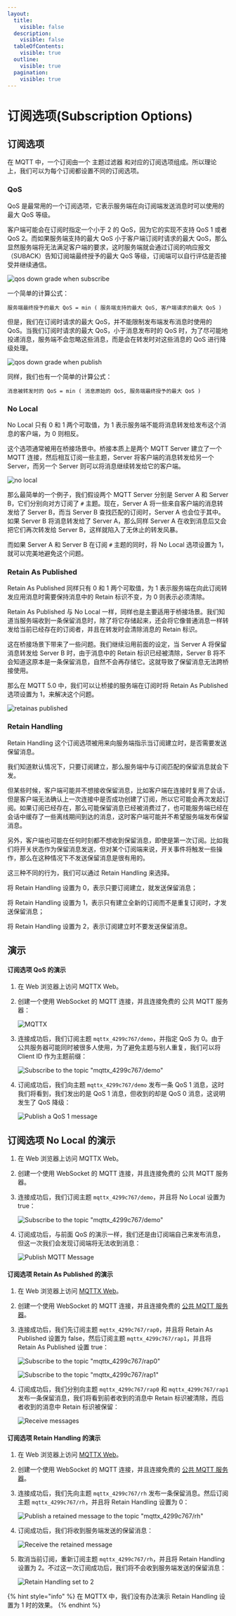 ```yaml
---
layout:
  title:
    visible: false
  description:
    visible: false
  tableOfContents:
    visible: true
  outline:
    visible: true
  pagination:
    visible: true
---
```


# 订阅选项(Subscription Options)

## 订阅选项 <a href="#ding-yue-xuan-xiang" id="ding-yue-xuan-xiang"></a>

在 MQTT 中，一个订阅由一个 主题过滤器 和对应的订阅选项组成。所以理论上，我们可以为每个订阅都设置不同的订阅选项。

### QoS <a href="#qos" id="qos"></a>

QoS 是最常用的一个订阅选项，它表示服务端在向订阅端发送消息时可以使用的最大 QoS 等级。

客户端可能会在订阅时指定一个小于 2 的 QoS，因为它的实现不支持 QoS 1 或者 QoS 2。而如果服务端支持的最大 QoS 小于客户端订阅时请求的最大 QoS，那么显然服务端将无法满足客户端的要求，这时服务端就会通过订阅的响应报文（SUBACK）告知订阅端最终授予的最大 QoS 等级，订阅端可以自行评估是否接受并继续通信。

![qos down grade when subscribe](https://assets.emqx.com/images/b1cc97bc6d3fd75d7a36d896dd96eeb4.png?imageMogr2/thumbnail/1520x)

一个简单的计算公式：

```
服务端最终授予的最大 QoS = min ( 服务端支持的最大 QoS, 客户端请求的最大 QoS )
```

但是，我们在订阅时请求的最大 QoS，并不能限制发布端发布消息时使用的 QoS。当我们订阅时请求的最大 QoS，小于消息发布时的 QoS 时，为了尽可能地投递消息，服务端不会忽略这些消息，而是会在转发时对这些消息的 QoS 进行降级处理。

![qos down grade when publish](https://assets.emqx.com/images/37dda6930ee7cabbf0867a59de3a415e.png?imageMogr2/thumbnail/1520x)

同样，我们也有一个简单的计算公式：

```
消息被转发时的 QoS = min ( 消息原始的 QoS, 服务端最终授予的最大 QoS )
```

### No Local <a href="#no-local" id="no-local"></a>

No Local 只有 0 和 1 两个可取值，为 1 表示服务端不能将消息转发给发布这个消息的客户端，为 0 则相反。

这个选项通常被用在桥接场景中。桥接本质上是两个 MQTT Server 建立了一个 MQTT 连接，然后相互订阅一些主题，Server 将客户端的消息转发给另一个 Server，而另一个 Server 则可以将消息继续转发给它的客户端。

![no local](https://assets.emqx.com/images/dbeae9e7cd1106d4bcf82bf56fb990e6.png?imageMogr2/thumbnail/1520x)

那么最简单的一个例子，我们假设两个 MQTT Server 分别是 Server A 和 Server B，它们分别向对方订阅了 `#` 主题。现在，Server A 将一些来自客户端的消息转发给了 Server B，而当 Server B 查找匹配的订阅时，Server A 也会位于其中。如果 Server B 将消息转发给了 Server A，那么同样 Server A 在收到消息后又会把它们再次转发给 Server B，这样就陷入了无休止的转发风暴。

而如果 Server A 和 Server B 在订阅 `#` 主题的同时，将 No Local 选项设置为 1，就可以完美地避免这个问题。

### Retain As Published <a href="#retain-as-published" id="retain-as-published"></a>

Retain As Published 同样只有 0 和 1 两个可取值，为 1 表示服务端在向此订阅转发应用消息时需要保持消息中的 Retain 标识不变，为 0 则表示必须清除。

Retain As Published 与 No Local 一样，同样也是主要适用于桥接场景。我们知道当服务端收到一条保留消息时，除了将它存储起来，还会将它像普通消息一样转发给当前已经存在的订阅者，并且在转发时会清除消息的 Retain 标识。

这在桥接场景下带来了一些问题。我们继续沿用前面的设定，当 Server A 将保留消息转发给 Server B 时，由于消息中的 Retain 标识已经被清除，Server B 将不会知道这原本是一条保留消息，自然不会再存储它。这就导致了保留消息无法跨桥接使用。

那么在 MQTT 5.0 中，我们可以让桥接的服务端在订阅时将 Retain As Published 选项设置为 1，来解决这个问题。

![retainas published](https://assets.emqx.com/images/57787f3d84987f4c7270e13a6a3e00af.png?imageMogr2/thumbnail/1520x)

### Retain Handling <a href="#retain-handling" id="retain-handling"></a>

Retain Handling 这个订阅选项被用来向服务端指示当订阅建立时，是否需要发送保留消息。

我们知道默认情况下，只要订阅建立，那么服务端中与订阅匹配的保留消息就会下发。

但某些时候，客户端可能并不想接收保留消息，比如客户端在连接时复用了会话，但是客户端无法确认上一次连接中是否成功创建了订阅，所以它可能会再次发起订阅。如果订阅已经存在，那么可能保留消息已经被消费过了，也可能服务端已经在会话中缓存了一些离线期间到达的消息，这时客户端可能并不希望服务端发布保留消息。

另外，客户端也可能在任何时刻都不想收到保留消息，即使是第一次订阅。比如我们将开关状态作为保留消息发送，但对某个订阅端来说，开关事件将触发一些操作，那么在这种情况下不发送保留消息是很有用的。

这三种不同的行为，我们可以通过 Retain Handling 来选择。

将 Retain Handling 设置为 0，表示只要订阅建立，就发送保留消息；

将 Retain Handling 设置为 1，表示只有建立全新的订阅而不是重复订阅时，才发送保留消息；

将 Retain Handling 设置为 2，表示订阅建立时不要发送保留消息。

## 演示 <a href="#yan-shi" id="yan-shi"></a>

#### 订阅选项 QoS 的演示 <a href="#ding-yue-xuan-xiang-qos-de-yan-shi" id="ding-yue-xuan-xiang-qos-de-yan-shi"></a>

1. 在 Web 浏览器上访问 MQTTX Web。
2.  创建一个使用 WebSocket 的 MQTT 连接，并且连接免费的 公共 MQTT 服务器：

    ![MQTTX](https://assets.emqx.com/images/1eff007c799cd5e9ed9d65c3a2b1d826.png?imageMogr2/thumbnail/1520x)
3.  连接成功后，我们订阅主题 `mqttx_4299c767/demo`，并指定 QoS 为 0。由于公共服务器可能同时被很多人使用，为了避免主题与别人重复，我们可以将 Client ID 作为主题前缀：

    ![Subscribe to the topic "mqttx\_4299c767/demo"](https://assets.emqx.com/images/7d6598089ff051feadae673734b5be68.png?imageMogr2/thumbnail/1520x)
4.  订阅成功后，我们向主题 `mqttx_4299c767/demo` 发布一条 QoS 1 消息，这时我们将看到，我们发出的是 QoS 1 消息，但收到的却是 QoS 0 消息，这说明发生了 QoS 降级：

    ![Publish a QoS 1 message](https://assets.emqx.com/images/4b1a7d69d8344ba6efc2c7fe22370b17.png?imageMogr2/thumbnail/1520x)

## 订阅选项 No Local 的演示 <a href="#ding-yue-xuan-xiang-nolocal-de-yan-shi" id="ding-yue-xuan-xiang-nolocal-de-yan-shi"></a>

1. 在 Web 浏览器上访问 MQTTX Web。
2. 创建一个使用 WebSocket 的 MQTT 连接，并且连接免费的 公共 MQTT 服务器。
3.  连接成功后，我们订阅主题 `mqttx_4299c767/demo`，并且将 No Local 设置为 true：

    ![Subscribe to the topic "mqttx\_4299c767/demo"](https://assets.emqx.com/images/9255fa97ed59e71be6b7fac0e7d2fed4.png?imageMogr2/thumbnail/1520x)
4.  订阅成功后，与前面 QoS 的演示一样，我们还是由订阅端自己来发布消息，但这一次我们会发现订阅端将无法收到消息：

    ![Publish MQTT Message](https://assets.emqx.com/images/933d4e0147c2b1720124d8d3e36c55a1.png?imageMogr2/thumbnail/1520x)

#### 订阅选项 Retain As Published 的演示 <a href="#ding-yue-xuan-xiang-retainaspublished-de-yan-shi" id="ding-yue-xuan-xiang-retainaspublished-de-yan-shi"></a>

1. 在 Web 浏览器上访问 [MQTTX Web](http://www.emqx.io/online-mqtt-client)。
2. 创建一个使用 WebSocket 的 MQTT 连接，并且连接免费的 [公共 MQTT 服务器](http://broker.emqx.io/)。
3.  连接成功后，我们先订阅主题 `mqttx_4299c767/rap0`，并且将 Retain As Published 设置为 false，然后订阅主题 `mqttx_4299c767/rap1`，并且将 Retain As Published 设置 true：

    ![Subscribe to the topic "mqttx\_4299c767/rap0"](https://assets.emqx.com/images/3d9cb0512df37e95a1be40ec82384f93.png?imageMogr2/thumbnail/1520x)

    ![Subscribe to the topic "mqttx\_4299c767/rap1"](https://assets.emqx.com/images/627c5a3984d401f7e3cb01a160e593a0.png?imageMogr2/thumbnail/1520x)
4.  订阅成功后，我们分别向主题 `mqttx_4299c767/rap0` 和 `mqttx_4299c767/rap1` 发布一条保留消息，我们将看到前者收到的消息中 Retain 标识被清除，而后者收到的消息中 Retain 标识被保留：

    ![Receive messages](https://assets.emqx.com/images/8e23176543eb78b1f5ee77f6ba98add1.png?imageMogr2/thumbnail/1520x)

#### 订阅选项 Retain Handling 的演示 <a href="#ding-yue-xuan-xiang-retainhandling-de-yan-shi" id="ding-yue-xuan-xiang-retainhandling-de-yan-shi"></a>

1. 在 Web 浏览器上访问 [MQTTX Web](http://www.emqx.io/online-mqtt-client)。
2. 创建一个使用 WebSocket 的 MQTT 连接，并且连接免费的 [公共 MQTT 服务器](http://broker.emqx.io/)。
3.  连接成功后，我们先向主题 `mqttx_4299c767/rh` 发布一条保留消息。然后订阅主题 `mqttx_4299c767/rh`，并且将 Retain Handling 设置为 0：

    ![Publish a retained message to the topic "mqttx\_4299c767/rh"](https://assets.emqx.com/images/9b0a0bfa76836e9e4bfc30d6576b25f6.png?imageMogr2/thumbnail/1520x)
4.  订阅成功后，我们将收到服务端发送的保留消息：

    ![Receive the retained message](https://assets.emqx.com/images/1630db5d1e44c7eec81fcd37e7ca0969.png?imageMogr2/thumbnail/1520x)
5.  取消当前订阅，重新订阅主题 `mqttx_4299c767/rh`，并且将 Retain Handling 设置为 2。不过这一次订阅成功后，我们将不会收到服务端发送的保留消息：

    ![Retain Handling set to 2](https://assets.emqx.com/images/2032a4e178b18b0bcfd2866b9f377f75.png?imageMogr2/thumbnail/1520x)

{% hint style="info" %}
在 MQTTX 中，我们没有办法演示 Retain Handling 设置为 1 时的效果。
{% endhint %}
